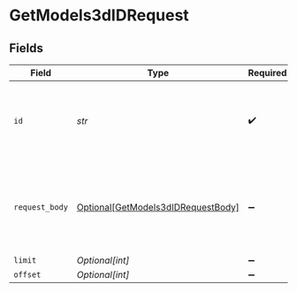 # GetModels3dIDRequest


## Fields

| Field                                                                                     | Type                                                                                      | Required                                                                                  | Description                                                                               |
| ----------------------------------------------------------------------------------------- | ----------------------------------------------------------------------------------------- | ----------------------------------------------------------------------------------------- | ----------------------------------------------------------------------------------------- |
| `id`                                                                                      | *str*                                                                                     | :heavy_check_mark:                                                                        | _"id" is required (enter it either in parameters or request body)_                        |
| `request_body`                                                                            | [Optional[GetModels3dIDRequestBody]](../../models/operations/getmodels3didrequestbody.md) | :heavy_minus_sign:                                                                        | Query parameters can also be provided in the request body as a JSON object                |
| `limit`                                                                                   | *Optional[int]*                                                                           | :heavy_minus_sign:                                                                        | N/A                                                                                       |
| `offset`                                                                                  | *Optional[int]*                                                                           | :heavy_minus_sign:                                                                        | N/A                                                                                       |
